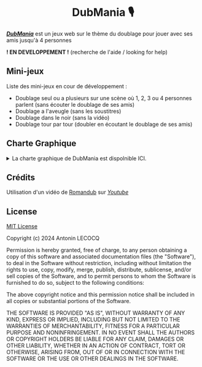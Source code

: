 # <div align="center">DubMania 🎙️</div>

[***DubMania***](https://dj4nto.github.io/DubMania/) est un jeux web sur le thème du doublage pour jouer avec ses amis jusqu'à 4 personnes

**! EN DEVELOPPEMENT !** (recherche de l'aide / looking for help)

## Mini-jeux

Liste des mini-jeux en cour de développement :

* Doublage seul ou a plusieurs sur une scène où 1, 2, 3 ou 4 personnes parlent (sans écouter le doublage de ses amis)
* Doublage a l'aveugle (sans les soustitres)
* Doublage dans le noir (sans la vidéo)
* Doublage tour par tour (doubler en écoutant le doublage de ses amis)

## Charte Graphique

<details>
<summary>La charte graphique de DubMania est dispolnible ICI.

</summary>

![1](./Charte%20Graphique%20DubMania/1.png)
![2](./Charte%20Graphique%20DubMania/2.png)

</details>

## Crédits

Utilisation d'un vidéo de [Romandub](https://romandub.ch/) sur [*Youtube*](https://www.youtube.com/@RomandubCH)

## License

[MIT License](https://github.com/DJ4nto/DubMania/blob/main/LICENSE)

Copyright (c) 2024 Antonin LECOCQ

Permission is hereby granted, free of charge, to any person obtaining a copy
of this software and associated documentation files (the "Software"), to deal
in the Software without restriction, including without limitation the rights
to use, copy, modify, merge, publish, distribute, sublicense, and/or sell
copies of the Software, and to permit persons to whom the Software is
furnished to do so, subject to the following conditions:

The above copyright notice and this permission notice shall be included in all
copies or substantial portions of the Software.

THE SOFTWARE IS PROVIDED "AS IS", WITHOUT WARRANTY OF ANY KIND, EXPRESS OR
IMPLIED, INCLUDING BUT NOT LIMITED TO THE WARRANTIES OF MERCHANTABILITY,
FITNESS FOR A PARTICULAR PURPOSE AND NONINFRINGEMENT. IN NO EVENT SHALL THE
AUTHORS OR COPYRIGHT HOLDERS BE LIABLE FOR ANY CLAIM, DAMAGES OR OTHER
LIABILITY, WHETHER IN AN ACTION OF CONTRACT, TORT OR OTHERWISE, ARISING FROM,
OUT OF OR IN CONNECTION WITH THE SOFTWARE OR THE USE OR OTHER DEALINGS IN THE
SOFTWARE.
